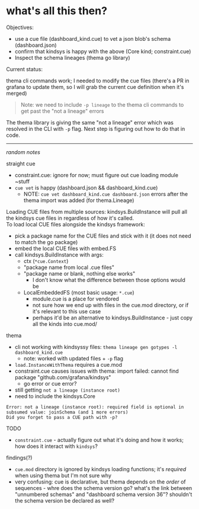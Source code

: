# what's all this then? 

Objectives: 
* use a cue file (dashboard_kind.cue) to vet a json blob's schema (dashboard.json)
* confirm that kindsys is happy with the above (Core kind; constraint.cue)
* Inspect the schema lineages (thema go library)

Current status:

thema cli commands work; I needed to modify the cue files (there's a PR in grafana to update them, so I will grab the current cue definition when it's merged)

> Note: we need to include `-p lineage` to the thema cli commands to get past the "not a lineage" errors

The thema library is giving the same "not a lineage" error which was resolved in the CLI with `-p` flag. Next step is figuring out how to do that in code.

---
_random notes_

straight cue

* constraint.cue: ignore for now; must figure out cue loading module ~stuff
* `cue vet` is happy (dashboard.json && dashboard_kind.cue)
    * NOTE: `cue vet dashboard_kind.cue dashboard.json` errors after the thema import was added (for thema.Lineage)

Loading CUE files from multiple sources:
kindsys.BuildInstance  will pull all the kindsys cue files in regardless of how it's called.  
To load local CUE files alongside the kindsys framework:
- pick a package name for the CUE files and stick with it (it does not need to match the go package)
- embed the local CUE files with embed.FS 
- call kindsys.BuildInstance with args:
    * ctx (`*cue.Context`)
    * "package name from local .cue files" 
    * "package name or blank, nothing else works" 
        - I don't know what the difference between those options would be
    * LocalEmbeddedFS (most basic usage: `*.cue`) 
        - module.cue is a place for vendored 
        - not sure how we end up with files in the cue.mod directory, or if it's relevant to this use case
        - perhaps it'd be an alternative to kindsys.BuildInstance - just copy all the kinds into cue.mod/

thema 
* cli not working with kindsyssy files: `thema lineage gen gotypes -l dashboard_kind.cue`
    * note: worked with updated files + `-p` flag
* `load.InstanceWithThema` requires a cue.mod
* constraint.cue causes issues with thema: import failed: cannot find package "github.com/grafana/kindsys"
    * go error or cue error?
* still getting `not a lineage (instance root)`
* need to include the kindsys.Core

```
Error: not a lineage (instance root): required field is optional in subsumed value: joinSchema (and 1 more errors)
Did you forget to pass a CUE path with -p?
```

TODO
- `constraint.cue` - actually figure out what it's doing and how it works; how does it interact with `kindsys`? 

findings(?)

- `cue.mod` directory is ignored by kindsys loading functions; it's _required_ when using thema but I'm not sure why
- very confusing: cue is declarative, but thema depends on the _order_ of sequences - whre does the schema version go? what's the link between "unnumbered schemas" and "dashboard schema version 36"? shouldn't the schema version be declared as well? 

